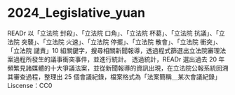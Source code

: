 # 2024_Legislative_yuan
READr 以「立法院 封殺」、「立法院 口角」、「立法院 杯葛」、「立法院 抗議」、「立法院 突襲」、「立法院 火速」、「立法院 停擺」、「立法院 散會」、「立法院 衝突」、「立法院 譴責」10 組關鍵字，搜尋相關新聞報導，透過程式篩選出立法院審理法案過程所發生的議事衝突事件，並進行統計。
透過統計，READr 選出過去 20 年頻繁見諸媒體的十大爭議法案，並從新聞報導的資訊出現，在立法院公報系統回溯其審查過程，整理出 25 個會議紀錄，檔案格式為「法案簡稱＿某次會議紀錄」
Liscense：CC0
